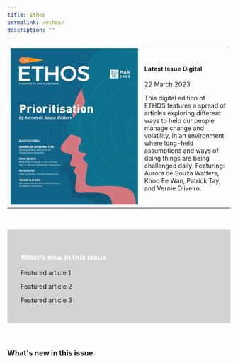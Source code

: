 ```yaml
---
title: Ethos
permalink: /ethos/
description: ""
---
```

<style>
	
#article
	{
	width:40%;
	}
	
.whatsnew
	{
	padding:30px;
	background-color:lightgrey;
	}
	
.whatsnew h3
	{
	color:white;
	
</style>

<table>	
<tbody>
<tr>
<td id="img1">
<img src="images/Ethos_Images/Ethos_Digital_Issue_10/EthosDigital_Issue_Mar23_Cov.jpg">
</td>

<td id="article">	
<h4>Latest Issue Digital</h4>
	<p>22 March 2023</p>
	<p>This digital edition of ETHOS features a spread of articles exploring different ways to help our people manage change and volatility, in an environment where long-held assumptions and ways of doing things are being challenged daily. Featuring: Aurora de Souza Watters, Khoo Ee Wan, Patrick Tay, and Vernie Oliveiro.</p>
	</td>
	</tr>
	</tbody>
</table>
	<br><br>
	<div class="whatsnew">
		<h3>What's new in this issue</h3>
		<p>Featured article 1</p>
		<p>Featured article 2</p>
		<p>Featured article 3</p>
	</div><br><br>
	<div class="pastissues">
		<h3>What's new in this issue</h3>
	</div>